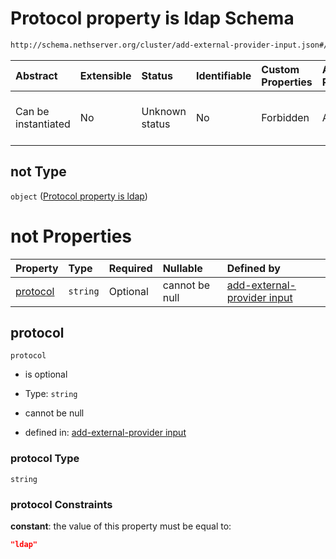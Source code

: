 # Protocol property is ldap Schema

```txt
http://schema.nethserver.org/cluster/add-external-provider-input.json#/anyOf/0/not
```



| Abstract            | Extensible | Status         | Identifiable | Custom Properties | Additional Properties | Access Restrictions | Defined In                                                                                           |
| :------------------ | :--------- | :------------- | :----------- | :---------------- | :-------------------- | :------------------ | :--------------------------------------------------------------------------------------------------- |
| Can be instantiated | No         | Unknown status | No           | Forbidden         | Allowed               | none                | [add-external-provider-input.json*](cluster/add-external-provider-input.json "open original schema") |

## not Type

`object` ([Protocol property is ldap](add-external-provider-input-anyof-0-protocol-property-is-ldap.md))

# not Properties

| Property              | Type     | Required | Nullable       | Defined by                                                                                                                                                                                                                   |
| :-------------------- | :------- | :------- | :------------- | :--------------------------------------------------------------------------------------------------------------------------------------------------------------------------------------------------------------------------- |
| [protocol](#protocol) | `string` | Optional | cannot be null | [add-external-provider input](add-external-provider-input-anyof-0-protocol-property-is-ldap-properties-protocol.md "http://schema.nethserver.org/cluster/add-external-provider-input.json#/anyOf/0/not/properties/protocol") |

## protocol



`protocol`

*   is optional

*   Type: `string`

*   cannot be null

*   defined in: [add-external-provider input](add-external-provider-input-anyof-0-protocol-property-is-ldap-properties-protocol.md "http://schema.nethserver.org/cluster/add-external-provider-input.json#/anyOf/0/not/properties/protocol")

### protocol Type

`string`

### protocol Constraints

**constant**: the value of this property must be equal to:

```json
"ldap"
```
